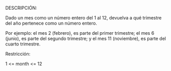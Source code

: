 DESCRIPCIÓN:

Dado un mes como un número entero del 1 al 12, devuelva a qué trimestre del año pertenece como un número entero.

Por ejemplo: el mes 2 (febrero), es parte del primer trimestre; el mes 6 (junio), es parte del segundo trimestre; y el mes 11 (noviembre), es parte del cuarto trimestre.

Restricción:

1 <= month <= 12